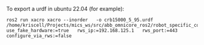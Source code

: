 To export a urdf in ubuntu 22.04 (for example):

```
ros2 run xacro xacro --inorder   -o crb15000_5_95.urdf   /home/kriscell/Projects/mics_ws/src/abb_omnicore_ros2/robot_specific_config/abb_crb15000_support/urdf/crb15000_5_95/crb15000_5_95.xacro   use_fake_hardware:=true   rws_ip:=192.168.125.1   rws_port:=443   configure_via_rws:=false

```